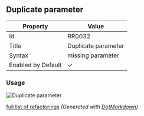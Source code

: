 ## Duplicate parameter

| Property           | Value               |
| ------------------ | ------------------- |
| Id                 | RR0032              |
| Title              | Duplicate parameter |
| Syntax             | missing parameter   |
| Enabled by Default | &#x2713;            |

### Usage

![Duplicate parameter](../../images/refactorings/DuplicateParameter.png)

[full list of refactorings](Refactorings.md)
*\(Generated with [DotMarkdown](http://github.com/JosefPihrt/DotMarkdown)\)*
